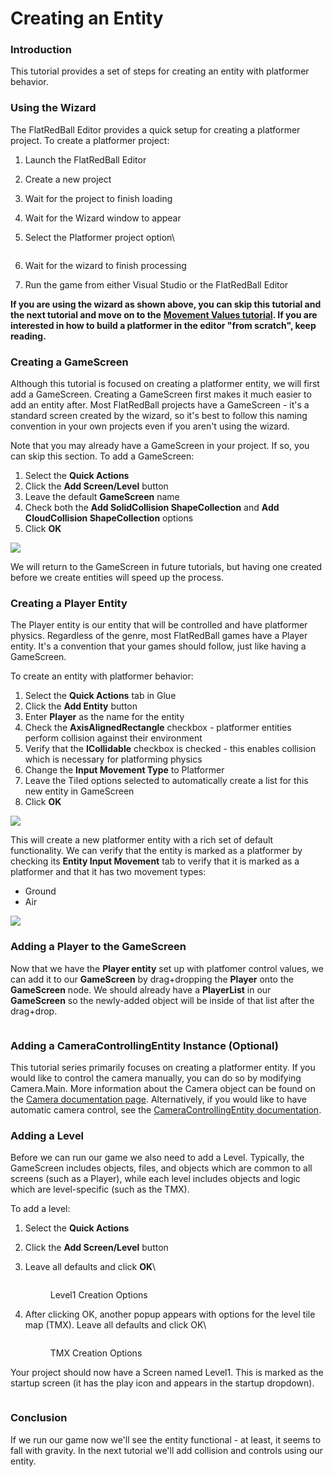 # Creating an Entity

### Introduction

This tutorial provides a set of steps for creating an entity with platformer behavior.

### Using the Wizard

The FlatRedBall Editor provides a quick setup for creating a platformer project. To create a platformer project:

1. Launch the FlatRedBall Editor
2. Create a new project
3. Wait for the project to finish loading
4. Wait for the Wizard window to appear
5.  Select the Platformer project option\


    <figure><img src="../../../media/2022-10-img_634748f242105.png" alt=""><figcaption></figcaption></figure>
6. Wait for the wizard to finish processing
7. Run the game from either Visual Studio or the FlatRedBall Editor

**If you are using the wizard as shown above, you can skip this tutorial and the next tutorial and move on to the** [**Movement Values tutorial**](04-control-values.md)**. If you are interested in how to build a platformer in the editor "from scratch", keep reading.**

### Creating a GameScreen

Although this tutorial is focused on creating a platformer entity, we will first add a GameScreen. Creating a GameScreen first makes it much easier to add an entity after. Most FlatRedBall projects have a GameScreen - it's a standard screen created by the wizard, so it's best to follow this naming convention in your own projects even if you aren't using the wizard.

Note that you may already have a GameScreen in your project. If so, you can skip this section. To add a GameScreen:

1. Select the **Quick Actions**
2. Click the **Add Screen/Level** button
3. Leave the default **GameScreen** name
4. Check both the **Add SolidCollision ShapeCollection** and **Add CloudCollision ShapeCollection** options
5. Click **OK**

![](<../../../.gitbook/assets/11\_05 37 20.png>)

We will return to the GameScreen in future tutorials, but having one created before we create entities will speed up the process.

### Creating a Player Entity

The Player entity is our entity that will be controlled and have platformer physics. Regardless of the genre, most FlatRedBall games have a Player entity. It's a convention that your games should follow, just like having a GameScreen.

To create an entity with platformer behavior:

1. Select the **Quick Actions** tab in Glue
2. Click the **Add Entity** button
3. Enter **Player** as the name for the entity
4. Check the **AxisAlignedRectangle** checkbox - platformer entities perform collision against their environment
5. Verify that the **ICollidable** checkbox is checked - this enables collision which is necessary for platforming physics
6. Change the **Input Movement Type** to Platformer
7. Leave the Tiled options selected to automatically create a list for this new entity in GameScreen
8. Click **OK**

![](<../../../.gitbook/assets/11\_05 39 12.png>)

This will create a new platformer entity with a rich set of default functionality. We can verify that the entity is marked as a platformer by checking its **Entity Input Movement** tab to verify that it is marked as a platformer and that it has two movement types:

* Ground
* Air

![](<../../../.gitbook/assets/11\_05 40 26.png>)

### Adding a Player to the GameScreen

Now that we have the **Player entity** set up with platfomer control values, we can add it to our **GameScreen** by drag+dropping the **Player** onto the **GameScreen** node. We should already have a **PlayerList** in our **GameScreen** so the newly-added object will be inside of that list after the drag+drop.

<figure><img src="../../../.gitbook/assets/11_05 42 02.gif" alt=""><figcaption></figcaption></figure>

### Adding a CameraControllingEntity Instance (Optional)

This tutorial series primarily focuses on creating a platformer entity. If you would like to control the camera manually, you can do so by modifying Camera.Main. More information about the Camera object can be found on the [Camera documentation page](../../../api/flatredball/camera/). Alternatively, if you would like to have automatic camera control, see the [CameraControllingEntity documentation](../../../api/flatredball/entities/cameracontrollingentity.md).

### Adding a Level

Before we can run our game we also need to add a Level. Typically, the GameScreen includes objects, files, and objects which are common to all screens (such as a Player), while each level includes objects and logic which are level-specific (such as the TMX).

To add a level:

1. Select the **Quick Actions**
2. Click the **Add Screen/Level** button
3.  Leave all defaults and click **OK**\


    <figure><img src="../../../.gitbook/assets/image (1) (1) (1).png" alt=""><figcaption><p>Level1 Creation Options</p></figcaption></figure>
4.  After clicking OK, another popup appears with options for the level tile map (TMX). Leave all defaults and click OK\


    <figure><img src="../../../.gitbook/assets/image (2) (1).png" alt=""><figcaption><p>TMX Creation Options</p></figcaption></figure>

Your project should now have a Screen named Level1. This is marked as the startup screen (it has the play icon and appears in the startup dropdown).

<figure><img src="../../../.gitbook/assets/image (3) (1).png" alt=""><figcaption></figcaption></figure>

### Conclusion

If we run our game now we'll see the entity functional - at least, it seems to fall with gravity. In the next tutorial we'll add collision and controls using our entity.

